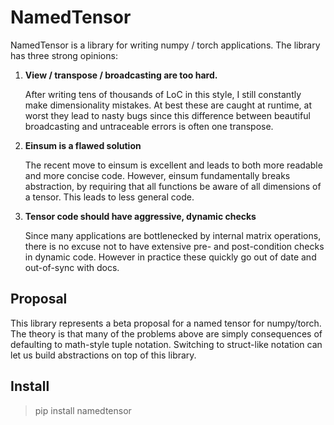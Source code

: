 # NamedTensor

NamedTensor is a library for writing numpy / torch applications. The library has three strong opinions:

1) **View / transpose / broadcasting are too hard.**

    After writing tens of thousands of LoC in this style, I still constantly make dimensionality mistakes. 
    At best these are caught at runtime, at worst they lead to nasty bugs since this difference between 
    beautiful broadcasting and untraceable errors is often one transpose.

2) **Einsum is a flawed solution**

    The recent move to einsum is excellent and leads to both more readable and more concise code. 
    However, einsum fundamentally breaks abstraction, by requiring that all functions be aware of all 
    dimensions of a tensor. This leads to less general code. 

3) **Tensor code should have aggressive, dynamic checks**

    Since many applications are bottlenecked by internal matrix operations, 
    there is no excuse not to have extensive pre- and post-condition checks in dynamic code. 
    However in practice these quickly go out of date and out-of-sync with docs. 

## Proposal

This library represents a beta proposal for a named tensor for numpy/torch. The theory is that 
many of the problems above are simply consequences of defaulting to math-style tuple notation. Switching to 
struct-like notation can let us build abstractions on top of this library. 

## Install

> pip install namedtensor

## 


